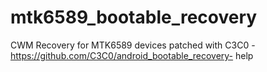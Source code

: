 mtk6589_bootable_recovery
=========================

CWM Recovery for MTK6589 devices patched with C3C0 - https://github.com/C3C0/android_bootable_recovery- help
